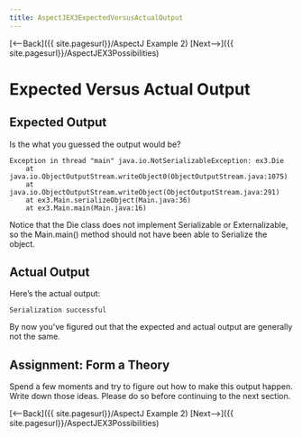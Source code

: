 ```yaml
---
title: AspectJEX3ExpectedVersusActualOutput
---
```

[<--Back]({{ site.pagesurl}}/AspectJ Example 2) [Next-->]({{ site.pagesurl}}/AspectJEX3Possibilities)

# Expected Versus Actual Output

## Expected Output
Is the what you guessed the output would be?
```
Exception in thread "main" java.io.NotSerializableException: ex3.Die
	at java.io.ObjectOutputStream.writeObject0(ObjectOutputStream.java:1075)
	at java.io.ObjectOutputStream.writeObject(ObjectOutputStream.java:291)
	at ex3.Main.serializeObject(Main.java:36)
	at ex3.Main.main(Main.java:16)
```
Notice that the Die class does not implement Serializable or Externalizable, so the Main.main() method should not have been able to Serialize the object.

## Actual Output
Here’s the actual output:
```
Serialization successful
```
By now you've figured out that the expected and actual output are generally not the same.

## Assignment: Form a Theory
Spend a few moments and try to figure out how to make this output happen. Write down those ideas. Please do so before continuing to the next section.

[<--Back]({{ site.pagesurl}}/AspectJ Example 2) [Next-->]({{ site.pagesurl}}/AspectJEX3Possibilities)